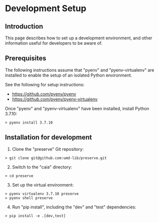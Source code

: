 # Development Setup

## Introduction

This page describes how to set up a development environment, and other
information useful for developers to be aware of.

## Prerequisites

The following instructions assume that "pyenv" and "pyenv-virtualenv" are
installed to enable the setup of an isolated Python environment.

See the following for setup instructions:

* <https://github.com/pyenv/pyenv>
* <https://github.com/pyenv/pyenv-virtualenv>

Once "pyenv" and "pyenv-virtualenv" have been installed, install Python 3.7.10:

```
> pyenv install 3.7.10
```

## Installation for development

1) Clone the "preserve" Git repository:

```
> git clone git@github.com:umd-lib/preserve.git
```

2) Switch to the "caia" directory:

```
> cd preserve
```

3) Set up the virtual environment:

```
> pyenv virtualenv 3.7.10 preserve
> pyenv shell preserve
```

4) Run "pip install", including the "dev" and "test" dependencies:

```
> pip install -e .[dev,test]
```
